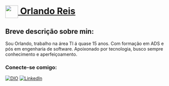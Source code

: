 <h1>
    <a href="https://www.dio.me/">
     <img align="center" width="40px" src="https://hermes.digitalinnovation.one/assets/diome/logo-minimized.png">
 Orlando Reis
</a>


<h2>Breve descrição sobre min:
</h2>
Sou Orlando, trabalho na área TI á quase 15 anos. Com formação em ADS e
pós em engenharia de software. Apoixonado por tecnologia, busco sempre 
conhecimento e aperfeiçoamento.



### Conecte-se comigo:
[![DIO](https://img.shields.io/badge/-Meu%20Perfil%20na%20DIO-30A3DC?style=for-the-badge)](https://www.dio.me/users/landoreis)
[![LinkedIn](https://img.shields.io/badge/-LinkedIn-000?style=for-the-badge&logo=linkedin&logoColor=30A3DC)](https://www.linkedin.com/in/orlando-reis-316555b5/)

